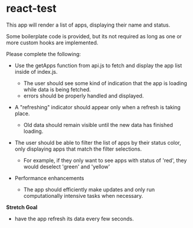 # react-test

This app will render a list of apps, displaying their name and status.

Some boilerplate code is provided, but its not required as long as one or more custom hooks are implemented.

Please complete the following:

- Use the getApps function from api.js to fetch and display the app list inside of index.js. 
  - The user should see some kind of indication that the app is loading while data is being fetched.
  - errors should be properly handled and displayed.

- A "refreshing" indicator should appear only when a refresh is taking place.
  - Old data should remain visible until the new data has finished loading.
 
- The user should be able to filter the list of apps by their status color, only displaying apps that match the filter selections.
  - For example, if they only want to see apps with status of 'red', they would deselect 'green' and 'yellow'

- Performance enhancements
  - The app should efficiently make updates and only run computationally intensive tasks when necessary.

**Stretch Goal**
- have the app refresh its data every few seconds.
